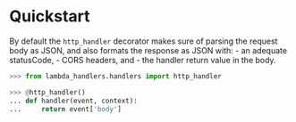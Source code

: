 # Quickstart

By default the `http_handler` decorator makes sure of parsing the request body
as JSON, and also formats the response as JSON with:
    - an adequate statusCode,
    - CORS headers, and
    - the handler return value in the body.

```python
>>> from lambda_handlers.handlers import http_handler

>>> @http_handler()
... def handler(event, context):
...     return event['body']

```

